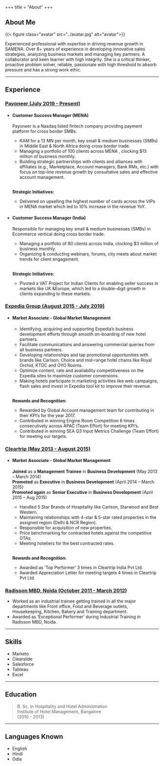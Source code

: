 +++
title = "About"
+++

## About Me


{{< figure class="avatar" src="../avatar.jpg" alt="avatar">}}

Experienced professional with expertise in driving revenue growth in SAMENA. Over 8+ years of experience in developing innovative sales strategies, analyzing business markets and managing key partners. A collaborator and keen learner with high integrity. She is a critical thinker, proactive problem solver, reliable, passionate with high threshold to absorb pressure and has a strong work ethic.

---

## Experience

### <u>Payoneer (July 2019 - Present)</u>
  * #### Customer Success Manager (MENA) 
 
    Payoneer is a Nasdaq listed fintech company providing payment platform for cross border SMBs.
    - KAM for a 13 MN per month, key small & medium businesses (SMBs) in Middle East & North Africa doing cross border trade.
    - Managing a portfolio of 100 clients across MENA , clocking $13 million of business monthly.
    - Building strategic partnerships with clients and alliances with affiliates (e.g., Marketplace, Account managers, Bank RMs, etc.) with focus on top-line revenue growth by consultative sales and effective account management. 
 
    </br>**Strategic Initiatives:**
    - Delivered on upselling the highest number of cards across the VIPs in MENA market which led to 10% increase in the revenue YoY.

  * #### Customer Success Manager (India) 
 
    Responsible for managing key small & medium businesses (SMBs) in Ecommerce vertical doing cross border trade.
    - Managing a portfolio of 80 clients across India, clocking $3 million of business monthly.
    - Organizing & conducting webinars, forums, city meets about market trends for client engagement. 
 
    </br>**Strategic Initiatives:**
    - Pivoted a VAT Project for Indian Clients for enabling seller success in markets like UK &Europe, which led to a double-digit growth in clients expanding to these markets.

### <u>Expedia Group (August 2015 - July 2019) </u>
  * #### Market Associate - Global Market Management 
 
    - Identifying, acquiring and supporting Expedia’s business development efforts through smooth on-boarding of new hotel partners.
    - Facilitate communications and answering commercial queries from all business partners.
    - Developing relationships and tap promotional opportunities with brands like Carlson, Choice and mid-range hotel chains like Royal Orchid, KTDC and OYO Rooms.
    - Optimize content, rate and availability competitiveness on the Expedia sites to maximize customer conversions.
    - Making hotels participate in marketing activities like web campaigns, flash sales and invest in Expedia tool kit to improve their revenue. 
 
    </br>**Rewards and Recognition:**
    - Rewarded by Global Account management team for contributing in their KPI’s for the year 2017.
    - Contributed in winning Engine Room Competition 6 times consecutively across APAC (Team Effort) for meeting KPI’s.
    - Contributed in winning SEA Q3 Input Metrics Challenge (Team Effort) for meeting our targets.

### <u>Cleartrip (May 2013 - August 2015) </u>
  * #### Market Associate - Global Market Management 
 
    **Joined** as a **Management Trainee** in **Business Development** (May 2013 – March 2014)  
    **Promoted** as **Executive** in **Business Development** (April 2014 – March 2015)  
    **Promoted again** as **Senior Executive** in **Business Development** (April 2015 – Aug 2015)  
    - Handled 5 Star Brands of Hospitality like Carlson, Starwood and Best Western.
    - Maintaining relationships with 4-star & 5-star rated properties in the assigned region (Delhi & NCR Region).
    - Responsible for acquisition of new properties.
    - Price benchmarking for contracted hotels against the competitive OTAs.
    - Meeting hoteliers for the best contracted rates. 
 
    </br>**Rewards and Recognition:**
    - Awarded as ‘Top Performer’ 3 times in Cleartrip India Pvt Ltd.
    - Awarded Appreciation Letter for meeting targets 4 times in Cleartrip Pvt Ltd.

### <u>Radisson MBD, Noida (October 2011 - March 2012) </u>
  - Worked as an industrial trainee getting trained in all the major departments like Front office, Food and Beverage outlets, Housekeeping, Kitchen, Bakery and Training department.
  - Awarded as ‘Exceptional Performer’ during Industrial Training in Radisson MBD, Noida.

---

## Skills

* Marketo
* Clearslide
* Salesforce
* Tableau
* Excel

---

## Education

> B. Sc. in Hospitality and Hotel Administration  
Institute of Hotel Management, Bangalore  
(2010 - 2013)

---

## Languages Known

* English
* Hindi
* Odia

<!-- ## References

* Foo Bar: Head of Department, Placeholder Names, Lorem
* John Doe: Associate Professor, Department of Computer Science, Ipsum

[^1]: This is the first footnote.
[^2]: This is the second footnote. -->
